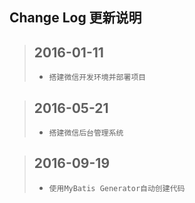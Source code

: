 Change Log 更新说明
------------------------------

>## 2016-01-11
>  + `搭建微信开发环境并部署项目`

>## 2016-05-21
>  + `搭建微信后台管理系统`

>## 2016-09-19
>  + `使用MyBatis Generator自动创建代码`


